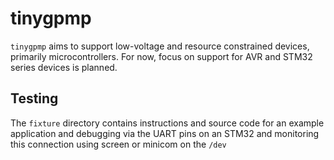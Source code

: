 # tinygpmp
`tinygpmp` aims to support low-voltage and resource constrained devices,
primarily microcontrollers. For now, focus on support for AVR and STM32
series devices is planned.

## Testing
The `fixture` directory contains instructions and source code for an example application
and debugging via the UART pins on an STM32 and monitoring this connection using
screen or minicom on the `/dev`
